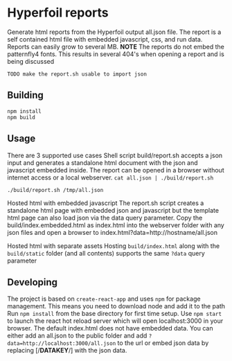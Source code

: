 # Hyperfoil reports
Generate html reports from the Hyperfoil output all.json file. The report is a self contained html file with embedded javascript, css, and run data. 
Reports can easily grow to several MB.
**NOTE** The reports do not embed the patternfly4 fonts. This results in several 404's when opening a report and is being discussed

```
TODO make the report.sh usable to import json
```

## Building
```
npm install
npm build
```
## Usage
There are 3 supported use cases
Shell script
build/report.sh accepts a json input and generates a standalone html document with the json and javascript embedded inside. 
The report can be opened in a browser without internet access or a local webserver.
`cat all.json | ./build/report.sh`

`./build/report.sh /tmp/all.json`

Hosted html with embedded javascript
The report.sh script creates a standalone html page with embedded json and javascript but the template html page can also load json
via the data query parameter. Copy the build/index.embedded.html as index.html into the webserver folder with any json files and open 
a browser to index.html?data=http://hostname/all.json

Hosted html with separate assets
Hosting `build/index.html` along with the `build/static` folder (and all contents) supports the same `?data` query parameter 



## Developing
The project is based on `create-react-app` and uses `npm` for package management. 
This means you need to download node and add it to the path
Run `npm install` from the base directory for first time setup. 
Use `npm start` to launch the react hot reload server which will open localhost:3000 in your browser.
The default index.html does not have embedded data. You can either add an all.json to the public folder and add `?data=http://localhost:3000/all.json`
to the url or embed json data by replacing [/**DATAKEY**/] with the json data.

